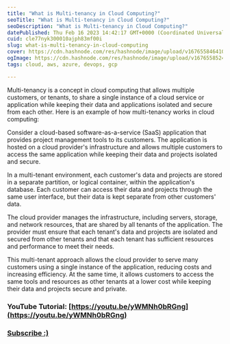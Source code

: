 ```yaml
---
title: "What is Multi-tenancy in Cloud Computing?"
seoTitle: "What is Multi-tenancy in Cloud Computing?"
seoDescription: "What is Multi-tenancy in Cloud Computing?"
datePublished: Thu Feb 16 2023 14:42:17 GMT+0000 (Coordinated Universal Time)
cuid: cle77nyk300010ajph83mf00i
slug: what-is-multi-tenancy-in-cloud-computing
cover: https://cdn.hashnode.com/res/hashnode/image/upload/v1676558464107/c6ffefd4-e92f-4044-91d9-d4768e59e705.png
ogImage: https://cdn.hashnode.com/res/hashnode/image/upload/v1676558524621/642115b3-911f-4ed7-a0e4-81388d5a00fd.png
tags: cloud, aws, azure, devops, gcp

---
```


Multi-tenancy is a concept in cloud computing that allows multiple customers, or tenants, to share a single instance of a cloud service or application while keeping their data and applications isolated and secure from each other. Here is an example of how multi-tenancy works in cloud computing:

Consider a cloud-based software-as-a-service (SaaS) application that provides project management tools to its customers. The application is hosted on a cloud provider's infrastructure and allows multiple customers to access the same application while keeping their data and projects isolated and secure.

In a multi-tenant environment, each customer's data and projects are stored in a separate partition, or logical container, within the application's database. Each customer can access their data and projects through the same user interface, but their data is kept separate from other customers' data.

The cloud provider manages the infrastructure, including servers, storage, and network resources, that are shared by all tenants of the application. The provider must ensure that each tenant's data and projects are isolated and secured from other tenants and that each tenant has sufficient resources and performance to meet their needs.

This multi-tenant approach allows the cloud provider to serve many customers using a single instance of the application, reducing costs and increasing efficiency. At the same time, it allows customers to access the same tools and resources as other tenants at a lower cost while keeping their data and projects secure and private.

### **YouTube Tutorial:** [https://youtu.be/yWMNh0bRGng](https://youtu.be/yWMNh0bRGng)

### [**Subscribe :)**](https://www.youtube.com/@amonkincloud/)